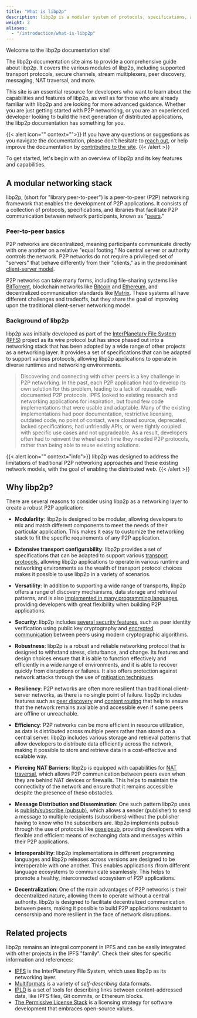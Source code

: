 ```yaml
---
title: "What is libp2p"
description: libp2p is a modular system of protocols, specifications, and libraries that enable the development of peer-to-peer network applications.
weight: 2
aliases:
  - "/introduction/what-is-libp2p"
---
```


Welcome to the libp2p documentation site!

The libp2p documentation site aims to provide a comprehensive guide about libp2p.
It covers the various modules of libp2p, including supported transport
protocols,  secure channels, stream multiplexers, peer discovery, messaging, NAT traversal,
and more.

This site is an essential resource for developers who want to learn about the
capabilities and features of libp2p, as well as for those who are already familiar
with libp2p and are looking for more advanced guidance. Whether you are just getting
started with P2P networking, or you are an experienced developer looking to
build the next generation of distributed applications, the libp2p documentation
has something for you.

{{< alert icon="" context="">}}
If you have any questions or suggestions as you navigate the documentation,
please don't hesitate to [reach out](../contribute/community.md), or help
improve the documentation by
[contributing to the site](https://github.com/libp2p/docs).
{{< /alert >}}

To get started, let's begin with an overview of libp2p and its key features and
capabilities.

## A modular networking stack

libp2p, (short for "library peer-to-peer")
is a peer-to-peer (P2P) networking framework that enables the development
of P2P applications. It consists of a collection of protocols, specifications, and
libraries that facilitate P2P communication between network participants, known as
"[peers](../fundamentals/peers.md)."

### Peer-to-peer basics

P2P networks are decentralized, meaning participants communicate directly with
one another on a relative "equal footing." No central server or
authority controls the network.
P2P networks do not require a privileged set of "servers" that behave differently
from their "clients," as in the predominant
[client-server model](https://en.wikipedia.org/wiki/Client%E2%80%93server_model).

P2P networks can take many forms, including file-sharing systems like
[BitTorrent](https://www.bittorrent.com/), blockchain networks like [Bitcoin](https://bitcoin.org/en/)
and [Ethereum](https://ethereum.org/en/), and decentralized communication standards like
[Matrix](https://matrix.org/). These systems all have different challenges and tradeoffs,
but they share the goal of improving upon the traditional client-server networking model.

### Background of libp2p

libp2p was initially developed as part of the [InterPlanetary File System (IPFS)](https://ipfs.tech/)
project as its wire protocol but has since phased out into a networking stack that has been adopted
by a wide range of other projects as a networking layer. It provides a set of specifications that
can be adapted to support various protocols, allowing libp2p applications to operate in diverse
runtimes and networking environments.

> Discovering and connecting with other peers is a key challenge in P2P networking. In the past,
> each P2P application had to develop its own solution for this problem, leading to a lack of
> reusable, well-documented P2P protocols. IPFS looked to existing research and networking
> applications for inspiration, but found few code implementations that were usable and adaptable.
> Many of the existing implementations had poor documentation, restrictive licensing, outdated code,
> no point of contact, were closed source, deprecated, lacked specifications, had unfriendly APIs,
> or were tightly coupled with specific use cases and not upgradeable. As a result, developers often
> had to reinvent the wheel each time they needed P2P protocols, rather than being able to reuse
> existing solutions.

{{< alert icon="" context="info">}}
libp2p was designed to address the limitations of traditional P2P networking approaches and these
existing network models, with the goal of enabling the distributed web.
{{< /alert >}}

## Why libp2p?

There are several reasons to consider using libp2p as a networking layer to create a robust P2P application:

- **Modularlity**: libp2p is designed to be modular, allowing developers to mix and match different components
  to meet the needs of their particular application. This makes it easy to customize the networking stack
  to fit the specific requirements of any P2P application.

- **Extensive transport configurability**: libp2p provides a set of specifications that can be adapted to
  support various [transport protocols](../transports/overview.md), allowing libp2p applications to operate
  in various runtime and networking environments as the wealth of transport protocol choices makes it possible
  to use libp2p in a variety of scenarios.

- **Versatility**: In addition to supporting a wide range of transports, libp2p offers a range of discovery
  mechanisms, data storage and retrieval patterns, and is also
  [implemented in many programming languages](https://libp2p.io/implementations/), providing
  developers with great flexibility when building P2P applications.

- **Security**: libp2p includes [several security features](../security/security-considerations.md),
  such as peer identity verification using public key cryptography and
  [encrypted communication](../secure-comm/overview.md) between peers using modern cryptographic algorithms.

- **Robustness**: libp2p is a robust and reliable networking protocol that is designed to withstand stress,
  disturbance, and change. Its features and design choices ensure that it is able to function effectively
  and efficiently in a wide range of environments, and it is able to recover quickly from disruptions or
  failures. It also offers protection against network attacks through the use of
  [mitigation techniques](../security/dos-mitigation.md).

- **Resiliency**: P2P networks are often more resilient than traditional client-server networks,
  as there is no single point of failure. libp2p includes features such as
  [peer discovery](../discovery/overview.md) and [content routing](../routing/overview.md) that help
  to ensure that the network remains available and accessible even if some peers are offline or unreachable.

- **Efficiency**: P2P networks can be more efficient in resource utilization, as data is
  distributed across multiple peers rather than stored on a central server. libp2p includes various storage
  and retrieval patterns that allow developers to distribute data efficiently across the network, making it
  possible to store and retrieve data in a cost-effective and scalable way.

- **Piercing NAT Barriers**: libp2p is equipped with capabilities for [NAT traversal](../nat/overview.md),
  which allows P2P communication between peers even when they are behind NAT devices or firewalls. This
  helps to maintain the connectivity of the network and ensure that it remains accessible despite the
  presence of these obstacles.

- **Message Distribution and Dissemination**: One such pattern libp2p uses is
  [publish/subscribe (pubsub)](../pubsub/overview.md), which allows a sender (publisher) to send a message
  to multiple recipients (subscribers) without the publisher having to know who the subscribers are.
  libp2p implements pubsub through the use of protocols like [gossipsub](../pubsub/gossipsub.md), providing
  developers with a flexible and efficient means of exchanging data and messages within their P2P
  applications.

- **Interoperability**: libp2p implementations in different programming languages and libp2p releases across
  versions are designed to be interoperable with one another. This enables applications /from different
  language ecosystems to communicate seamlessly. This helps to promote a healthy, interconnected ecosystem
  of P2P applications.

- **Decentralization**: One of the main advantages of P2P networks is their decentralized nature, allowing
  them to operate without a central authority. libp2p is designed to facilitate decentralized
  communication between peers, making it possible to build P2P applications resistant to censorship and more
  resilient in the face of network disruptions.

## Related projects

libp2p remains an integral component in IPFS and can be easily integrated with other projects in the
IPFS "family". Check their sites for specific information and references:

- [IPFS](https://libp2p.io) is the InterPlanetary File System, which uses libp2p as
  its networking layer.
- [Multiformats](https://multiformats.io) is a variety of *self-describing* data formats.
- [IPLD](https://ipld.io) is a set of tools for describing links between content-addressed
  data, like IPFS files, Git commits, or Ethereum blocks.
- [The Permissive License Stack](https://protocol.ai/blog/announcing-the-permissive-license-stack)
  is a licensing strategy for software development that embraces open-source values.
